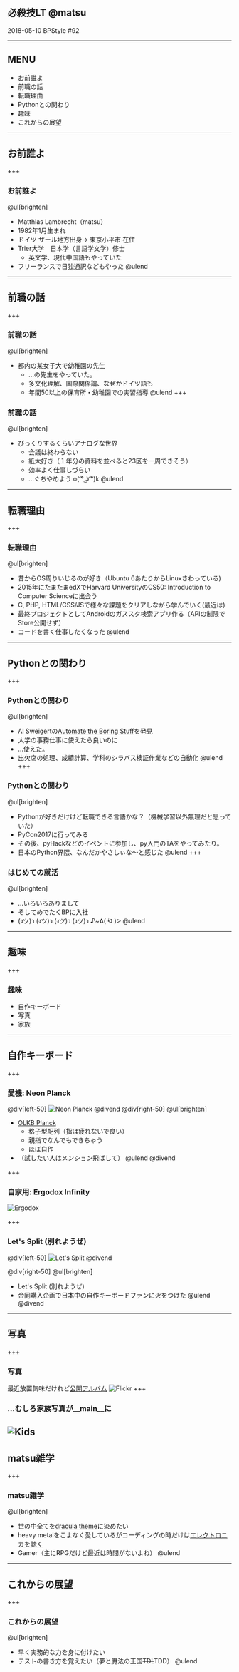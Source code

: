 ## 必殺技LT @matsu
2018-05-10 BPStyle #92

---
## MENU
 * お前誰よ
 * 前職の話
 * 転職理由
 * Pythonとの関わり
 * 趣味
 * これからの展望
---

## お前誰よ
+++
### お前誰よ
@ul[brighten]
 * Matthias Lambrecht（matsu）
 * 1982年1月生まれ
 * ドイツ ザール地方出身-> 東京小平市 在住
 * Trier大学　日本学（言語学文学）修士
   * 英文学、現代中国語もやっていた
 * フリーランスで日独通訳などもやった
@ulend
---
## 前職の話
+++
### 前職の話
@ul[brighten]
  * 都内の某女子大で幼稚園の先生
    * ...の先生をやっていた。
    * 多文化理解、国際関係論、なぜかドイツ語も
    * 年間50以上の保育所・幼稚園での実習指導
@ulend
+++
### 前職の話
@ul[brighten]
  * びっくりするくらいアナログな世界
    * 会議は終わらない
    * 紙大好き（１年分の資料を並べると23区を一周できそう）
    * 効率よく仕事しづらい
    * ...ぐちやめよう o( ͡° ͜ʖ ͡°)k
@ulend

---
## 転職理由
+++
### 転職理由
@ul[brighten]
  * 昔からOS周りいじるのが好き（Ubuntu 6あたりからLinuxさわっている)
  * 2015年にたまたまedXでHarvard UniversityのCS50: Introduction to Computer Scienceに出会う
  * C, PHP, HTML/CSS/JSで様々な課題をクリアしながら学んでいく(最近は)
  * 最終プロジェクトとしてAndroidのガススタ検索アプリ作る（APIの制限でStore公開せず）
  * コードを書く仕事したくなった
@ulend
---
## Pythonとの関わり
+++
### Pythonとの関わり

@ul[brighten]
  * Al Sweigertの[Automate the Boring Stuff](https://automatetheboringstuff.com/)を発見
  * 大学の事務仕事に使えたら良いのに
  * ...使えた。
  * 出欠席の処理、成績計算、学科のシラバス検証作業などの自動化
@ulend
+++
### Pythonとの関わり
@ul[brighten]
  * Pythonが好きだけけど転職できる言語かな？（機械学習以外無理だと思っていた）
  * PyCon2017に行ってみる
  * その後、pyHackなどのイベントに参加し、py入門のTAをやってみたり。
  * 日本のPython界隈、なんだかやさしぃな〜と感じた
@ulend
+++
### はじめての就活
@ul[brighten]
  * ...いろいろありまして 
  * そしてめでたくBPに入社
  * (งツ)ว (งツ)ว (งツ)ว (งツ)ว ♪~ᕕ( ᐛ )ᕗ
@ulend

---
## 趣味
+++
### 趣味
 * 自作キーボード
 * 写真
 * 家族

---
## 自作キーボード
+++
### 愛機: Neon Planck
@div[left-50]
![Neon Planck](git-pitch-bpstyle92/assets/planck_neon.jpg)
@divend
@div[right-50]
@ul[brighten]
  * [OLKB Planck](https://olkb.com/planck)
    * 格子型配列（指は疲れないで良い）
    * 親指でなんでもできちゃう
    * ほぼ自作
  * （試したい人はメンション飛ばして）
@ulend
@divend

+++
### 自家用: Ergodox Infinity
![Ergodox](git-pitch-bpstyle92/assets/ergodox.jpg)

+++
### Let's Split (別れようぜ)
@div[left-50]
![Let's Split](git-pitch-bpstyle92/assets/letssplit_mac.jpg)
@divend

@div[right-50]
@ul[brighten]
  * Let's Split (別れようぜ)
  * 合同購入企画で日本中の自作キーボードファンに火をつけた
@ulend
@divend

---
## 写真
+++
### 写真
最近放置気味だけれど[公開アルバム](https://www.flickr.com/people/sandocap/)
![Flickr](git-pitch-bpstyle92/assets/flickr_title.png)
+++
### ...むしろ家族写真が__main__に 
![Kids](git-pitch-bpstyle92/assets/eightbit_.png)
---

## matsu雑学
+++
### matsu雑学
@ul[brighten]
 * 世の中全てを[dracula theme](https://draculatheme.com/)に染めたい
 * heavy metalをこよなく愛しているがコーディングの時だけは[エレクトロニカを聴く](https://www.last.fm/user/anonelbe)
 * Gamer（主にRPGだけど最近は時間がないよね）
@ulend

---
## これからの展望
+++
### これからの展望

@ul[brighten]
 * 早く実務的な力を身に付けたい
 * テストの書き方を覚えたい（夢と魔法の王国~~TDL~~TDD）
@ulend

